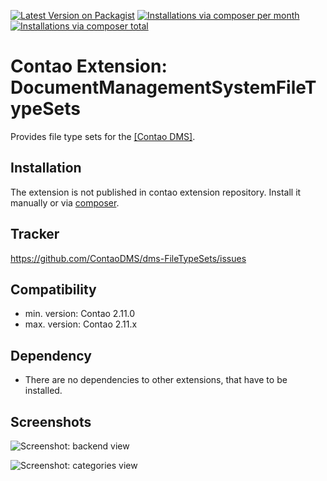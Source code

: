 [![Latest Version on Packagist](http://img.shields.io/packagist/v/cliffparnitzky/document-management-system-file-type-sets.svg?style=flat)](https://packagist.org/packages/cliffparnitzky/document-management-system-file-type-sets)
[![Installations via composer per month](http://img.shields.io/packagist/dm/cliffparnitzky/document-management-system-file-type-sets.svg?style=flat)](https://packagist.org/packages/cliffparnitzky/document-management-system-file-type-sets)
[![Installations via composer total](http://img.shields.io/packagist/dt/cliffparnitzky/document-management-system-file-type-sets.svg?style=flat)](https://packagist.org/packages/cliffparnitzky/document-management-system-file-type-sets)

Contao Extension: DocumentManagementSystemFileTypeSets
======================================================

Provides file type sets for the [[Contao DMS]](https://github.com/ContaoDMS/dms).


Installation
------------

The extension is not published in contao extension repository.
Install it manually or via [composer](https://packagist.org/packages/cliffparnitzky/document-management-system-file-type-sets).


Tracker
-------

https://github.com/ContaoDMS/dms-FileTypeSets/issues


Compatibility
-------------

- min. version: Contao 2.11.0
- max. version: Contao 2.11.x


Dependency
----------

- There are no dependencies to other extensions, that have to be installed.


Screenshots
-----------

![Screenshot: backend view](https://raw.github.com/ContaoDMS/dms-FileTypeSets/master/screenshot_backend_view.jpg)

![Screenshot: categories view](https://raw.github.com/ContaoDMS/dms-FileTypeSets/master/screenshot_categories_view.jpg)